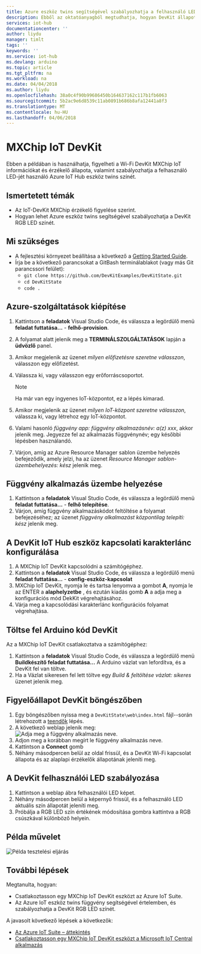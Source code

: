 ```yaml
---
title: Azure eszköz twins segítségével szabályozhatja a felhasználó LED MXChip IoT DevKit |} Microsoft Docs
description: Ebből az oktatóanyagból megtudhatja, hogyan DevKit állapotok figyelésére, és szabályozhatja a felhasználó Azure IoT Hub eszköz twins LED-jét.
services: iot-hub
documentationcenter: ''
author: liydu
manager: timlt
tags: ''
keywords: ''
ms.service: iot-hub
ms.devlang: arduino
ms.topic: article
ms.tgt_pltfrm: na
ms.workload: na
ms.date: 04/04/2018
ms.author: liydu
ms.openlocfilehash: 38a0c4f90b99686450b164637162c117b1fb6063
ms.sourcegitcommit: 5b2ac9e6d8539c11ab0891b686b8afa12441a8f3
ms.translationtype: MT
ms.contentlocale: hu-HU
ms.lasthandoff: 04/06/2018
---
```

# <a name="mxchip-iot-devkit"></a>MXChip IoT DevKit

Ebben a példában is használhatja, figyelheti a Wi-Fi DevKit MXChip IoT információkat és érzékelő állapota, valamint szabályozhatja a felhasználó LED-jét használó Azure IoT Hub eszköz twins színét.

## <a name="what-you-learn"></a>Ismertetett témák

- Az IoT-DevKit MXChip érzékelő figyelése szerint.
- Hogyan lehet Azure eszköz twins segítségével szabályozhatja a DevKit RGB LED színét.

## <a name="what-you-need"></a>Mi szükséges

- A fejlesztési környezet beállítása a következő a [Getting Started Guide](https://docs.microsoft.com/en-us/azure/iot-hub/iot-hub-arduino-iot-devkit-az3166-get-started).
- Írja be a következő parancsokat a GitBash terminálablakot (vagy más Git parancssori felület):
    - `git clone https://github.com/DevKitExamples/DevKitState.git`
    - `cd DevKitState`
    - `code .`

## <a name="provision-azure-services"></a>Azure-szolgáltatások kiépítése

1. Kattintson a **feladatok** Visual Studio Code, és válassza a legördülő menü **feladat futtatása...**   -  **felhő-provision**.
2. A folyamat alatt jelenik meg a **TERMINÁLSZOLGÁLTATÁSOK** lapján a **üdvözlő** panel.
3. Amikor megjelenik az üzenet *milyen előfizetésre szeretne válasszon*, válasszon egy előfizetést.
4. Válassza ki, vagy válasszon egy erőforráscsoportot. 
 
    > [!NOTE]
    > Ha már van egy ingyenes IoT-központot, ez a lépés kimarad.

5. Amikor megjelenik az üzenet *milyen IoT-központ szeretne válasszon*, válassza ki, vagy létrehoz egy IoT-központot.
6. Valami hasonló *függvény app: függvény alkalmazásnév: a(z) xxx*, akkor jelenik meg. Jegyezze fel az alkalmazás függvénynév; egy későbbi lépésben használandó.
7. Várjon, amíg az Azure Resource Manager sablon üzembe helyezés befejeződik, amely jelzi, ha az üzenet *Resource Manager sablon-üzembehelyezés: kész* jelenik meg.

## <a name="deploy-function-app"></a>Függvény alkalmazás üzembe helyezése

1. Kattintson a **feladatok** Visual Studio Code, és válassza a legördülő menü **feladat futtatása...**   -  **felhő telepítése**.
2. Várjon, amíg függvény alkalmazáskódot feltöltése a folyamat befejezéséhez; az üzenet *függvény alkalmazást központilag telepíti: kész* jelenik meg.

## <a name="configure-iot-hub-device-connection-string-in-devkit"></a>A DevKit IoT Hub eszköz kapcsolati karakterlánc konfigurálása

1. A MXChip IoT DevKit kapcsolódni a számítógéphez.
2. Kattintson a **feladatok** Visual Studio Code, és válassza a legördülő menü **feladat futtatása...**   -  **config-eszköz-kapcsolat**
3. MXChip IoT DevKit, nyomja le és tartsa lenyomva a gombot **A**, nyomja le az ENTER a **alaphelyzetbe** , és ezután kiadás gomb **A** a adja meg a konfigurációs mód DekKit végrehajtásához.
4. Várja meg a kapcsolódási karakterlánc konfigurációs folyamat végrehajtása.

## <a name="upload-arduino-code-to-devkit"></a>Töltse fel Arduino kód DevKit

Az a MXChip IoT DevKit csatlakoztatva a számítógéphez:
1. Kattintson a **feladatok** Visual Studio Code, és válassza a legördülő menü **Buildkészítő feladat futtatása...** A Arduino vázlat van lefordítva, és a DevKit fel van töltve.
2. Ha a Vázlat sikeresen fel lett töltve egy *Build & feltöltése vázlat: sikeres* üzenet jelenik meg.

## <a name="monitor-devkit-state-in-browser"></a>Figyelőállapot DevKit böngészőben

1. Egy böngészőben nyissa meg a `DevKitState\web\index.html` fájl--során létrehozott a [teendők](#whatyouneed) lépés.
2. A következő weblap jelenik meg:![Adja meg a függvény alkalmazás neve.](media/iot-hub-arduino-iot-devkit-az3166-devkit-state/devkit-state-function-app-name.png)
1. Adjon meg a korábban megírt le függvény alkalmazás neve.
2. Kattintson a **Connect** gomb
3. Néhány másodpercen belül az oldal frissül, és a DevKit Wi-Fi kapcsolat állapota és az alaplapi érzékelők állapotának jeleníti meg.

## <a name="control-the-devkits-user-led"></a>A DevKit felhasználói LED szabályozása

1. Kattintson a weblap ábra felhasználói LED képet.
2. Néhány másodpercen belül a képernyő frissül, és a felhasználó LED aktuális szín állapotát jeleníti meg.
3. Próbálja a RGB LED szín értékének módosítása gombra kattintva a RGB csúszkával különböző helyein.

## <a name="example-operation"></a>Példa művelet

![Példa tesztelési eljárás](media/iot-hub-arduino-iot-devkit-az3166-devkit-state/devkit-state.gif)

## <a name="next-steps"></a>További lépések

Megtanulta, hogyan:
- Csatlakoztasson egy MXChip IoT DevKit eszközt az Azure IoT Suite.
- Az Azure IoT eszköz twins függvény segítségével értelemben, és szabályozhatja a DevKit RGB LED színét.

A javasolt következő lépések a következők:

* [Az Azure IoT Suite – áttekintés](https://docs.microsoft.com/azure/iot-suite/)
* [Csatlakoztasson egy MXChip IoT DevKit eszközt a Microsoft IoT Central alkalmazás](https://docs.microsoft.com/en-us/microsoft-iot-central/howto-connect-devkit)
